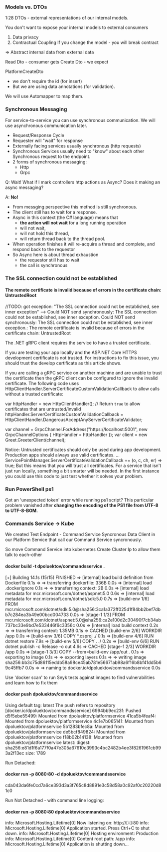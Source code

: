 ### Models vs. DTOs

1:28 DTOs - external representations of our internal models.

You don't want to expose your internal models to external consumers
1) Data privacy
2) Contractual Coupling 
    If you change the model - you will break contract

=> Abstract internal data from external data

Read Dto - consumer gets
Create Dto - we expect

PlatformCreateDto 
- we don't require the id (for insert) 
- But we are using data annotations (for validation).

We will use Automapper to map them.

### Synchronous Messaging
For service-to-service you can use synchronous communication.
We will use asynchronous communication later.

* Request/Response Cycle
* Requester will "wait" for response
* Externally facing services usually synchronous (http requests)
* Synchronous Services usually need to "know" about each other
    Synchronous request to the endpoint.
* 2 forms of synchronous messaging:
    * Http
    * Grpc

Q: Wait! What if I mark controllers http actions as Async?
Does it making an async messaging?

A: **No!**
* From messging perspective this method is still synchronous.
* The client still has to wait for a response.
* Async in this context (the C# language) means that
    - **the action will not wait** for a long running operation
    - will not wait, 
    - will not hold this thread, 
    - will return thread back to the thread pool.
* When operation finishes it will re-acquire a thread and complete,
    and respond back to the requestor
* So Async here is about thread exhaustion 
    - the requestor still has to wait
    - the call is synchronous

### The SSL connection could not be established
#### The remote certificate is invalid because of errors in the certificate chain: UntrustedRoot

//TODO: got exception: "The SSL connection could not be established, see inner exception"
--> Could NOT send synchronously: The SSL connection could not be established, see inner exception.
Could NOT send synchronously: The SSL connection could not be established, see inner exception.: The remote certificate is invalid because of errors in the certificate chain: UntrustedRoot

The .NET gRPC client requires the service to have a trusted certificate.

If you are testing your app locally and the ASP.NET Core HTTPS development certificate is not trusted. For instructions to fix this issue, you should trust the develop certificate as this article shows.

If you are calling a gRPC service on another machine and are unable to trust the certificate then the gRPC client can be configured to ignore the invalid certificate. The following code uses HttpClientHandler.ServerCertificateCustomValidationCallback to allow calls without a trusted certificate:

 var httpHandler = new HttpClientHandler();
 // Return `true` to allow certificates that are untrusted/invalid
 httpHandler.ServerCertificateCustomValidationCallback = 
     HttpClientHandler.DangerousAcceptAnyServerCertificateValidator;
    
 var channel = GrpcChannel.ForAddress("https://localhost:5001",
     new GrpcChannelOptions { HttpHandler = httpHandler });
 var client = new Greet.GreeterClient(channel);


Notice: Untrusted certificates should only be used during app development. Production apps should always use valid certificates.
...
ServicePointManager.ServerCertificateValidationCallback += (o, c, ch, er) => true;
But this means that you will trust all certificates. For a service that isn't just run locally, something a bit smarter will be needed. In the first instance you could use this code to just test whether it solves your problem.


### Run PowerShell ps1
Got an 'unexpected token' error while running ps1 script?
This particular problem vanished after **changing the encoding of the PS1 file from UTF-8 to UTF-8-BOM.**

### Commands Service -> Kube

We created
Test Endpoint - Command Service
Syncronous Data Client in our Platform Service that call our Command Service syncronously.

So move Command Service into kubernetes
Create Cluster Ip to allow them talk to each-other

#### docker build -t dpoluektov/commandsservice .
[+] Building 14.1s (15/15) FINISHED
 => [internal] load build definition from Dockerfile                                                                  0.1s 
 => => transferring dockerfile: 336B                                                                                  0.0s 
 => [internal] load .dockerignore                                                                                     0.1s 
 => => transferring context: 2B                                                                                       0.0s 
 => [internal] load metadata for mcr.microsoft.com/dotnet/aspnet:5.0                                                  0.6s 
 => [internal] load metadata for mcr.microsoft.com/dotnet/sdk:5.0                                                     0.7s 
 => [build-env 1/6] FROM mcr.microsoft.com/dotnet/sdk:5.0@sha256:3ca1a372ff025d1f84bb2bef7dbb7c284ea3b49e00bcd004733  0.0s 
 => [stage-1 1/3] FROM mcr.microsoft.com/dotnet/aspnet:5.0@sha256:ca2e100d2c30490f7cb34ab737bc33e9bd7e533446f6c3356c  0.0s 
 => [internal] load build context                                                                                     0.2s 
 => => transferring context: 1.35MB                                                                                   0.1s 
 => CACHED [build-env 2/6] WORKDIR /app                                                                               0.0s 
 => [build-env 3/6] COPY *.csproj ./                                                                                  0.1s 
 => [build-env 4/6] RUN dotnet restore                                                                                7.9s 
 => [build-env 5/6] COPY . ./                                                                                         0.2s 
 => [build-env 6/6] RUN dotnet publish -c Release -o out                                                              4.6s 
 => CACHED [stage-1 2/3] WORKDIR /app                                                                                 0.0s 
 => [stage-1 3/3] COPY --from=build-env /app/out .                                                                    0.1s 
 => exporting to image                                                                                                0.1s 
 => => exporting layers                                                                                               0.1s 
 => => writing image sha256:bb3c75d86115eddb58a98ce45ab781e56671ab98a6f16b8bf41dd5b69c45ffb7                          0.0s 
 => => naming to docker.io/dpoluektov/commandsservice                                                                 0.0s 

Use 'docker scan' to run Snyk tests against images to find vulnerabilities and learn how to fix them

#### docker push dpoluektov/commandsservice
Using default tag: latest
The push refers to repository [docker.io/dpoluektov/commandsservice]
6994bb9ec23f: Pushed
d5f5ebe55499: Mounted from dpoluektov/platformservice
41ca5b4feaf4: Mounted from dpoluektov/platformservice
4c1e7b065141: Mounted from dpoluektov/platformservice
5b1283bfec8a: Mounted from dpoluektov/platformservice
de5bcf849824: Mounted from dpoluektov/platformservice
f18b02b14138: Mounted from dpoluektov/platformservice
latest: digest: sha256:e81d1f6a177f0a47e305a67610c3993c4bc2482b4ee3f8261961cb993a2f13ec size: 1789

Run Detached:
#### docker run -p 8080:80 -d dpoluektov/commandsservice
cda043da6fe0cd7a6ce393d3a3f765c8d8891e3c58d58a0c92af0c20220d81c0

Run Not Detached - with command line logging:
#### docker run -p 8080:80 dpoluektov/commandsservice   
info: Microsoft.Hosting.Lifetime[0]
      Now listening on: http://[::]:80
info: Microsoft.Hosting.Lifetime[0]
      Application started. Press Ctrl+C to shut down.
info: Microsoft.Hosting.Lifetime[0]
      Hosting environment: Production
info: Microsoft.Hosting.Lifetime[0]
      Content root path: /app
info: Microsoft.Hosting.Lifetime[0]
      Application is shutting down...